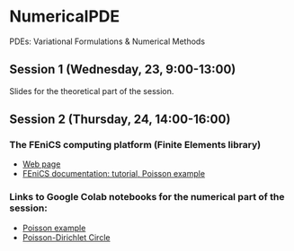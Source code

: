 # NumericalPDE

PDEs: Variational Formulations &amp; Numerical Methods

## Session 1 (Wednesday, 23, 9:00-13:00)

Slides for the theoretical part of the session.

## Session 2 (Thursday, 24, 14:00-16:00)

### The FEniCS computing platform (Finite Elements library)
- [Web page](https://fenicsproject.org/)
- [FEniCS documentation: tutorial, Poisson example](https://jsdokken.com/dolfinx-tutorial/chapter1/fundamentals.html/)

### Links to Google Colab notebooks for the numerical part of the session:

- [Poisson example](https://colab.research.google.com/drive/19WbvUdEtSFjU0LI4NIsqumFN2JUZ_z5b#scrollTo=KWx6rC6YtYR9)
- [Poisson-Dirichlet Circle](https://colab.research.google.com/drive/1_vCraZuUBEiu__WwQpyYr2l__vwQyG2C?usp=sharing)





